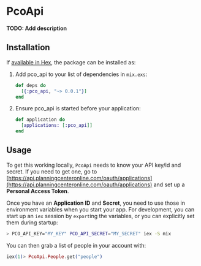 # PcoApi

**TODO: Add description**

## Installation

If [available in Hex](https://hex.pm/docs/publish), the package can be installed as:

  1. Add pco_api to your list of dependencies in `mix.exs`:

     ```elixir
     def deps do
       [{:pco_api, "~> 0.0.1"}]
     end
     ```

  2. Ensure pco_api is started before your application:

     ```elixir
     def application do
       [applications: [:pco_api]]
     end
     ```

## Usage

To get this working locally, `PcoApi` needs to know your API key/id
and secret. If you need to get one, go to
[https://api.planningcenteronline.com/oauth/applications](https://api.planningcenteronline.com/oauth/applications)
and set up a **Personal Access Token**.

Once you have an **Application ID** and **Secret**, you need to use
those in environment variables when you start your app. For
development, you can start up an `iex` session by `export`ing the
variables, or you can explicitly set them during startup:

```bash
> PCO_API_KEY="MY_KEY" PCO_API_SECRET="MY_SECRET" iex -S mix
```

You can then grab a list of people in your account with:

```elixir
iex(1)> PcoApi.People.get("people")
```
